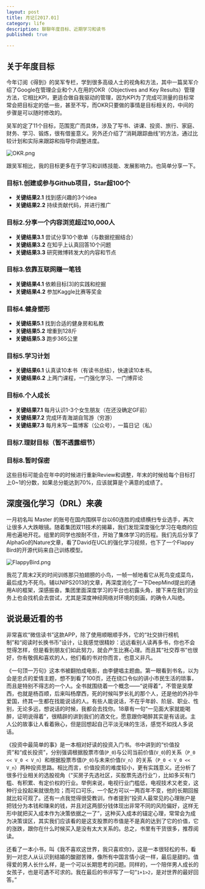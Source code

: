 ```yaml
---
layout: post
title: 月记[2017.01]
category: life
description: 聊聊年度目标、近期学习和读书
published: true

---
```


## 关于年度目标

今年订阅《得到》的吴军专栏，学到很多高级人士的视角和方法，其中一篇吴军介绍了Google在管理企业和个人在用的OKR（Objectives and Key Results）管理方法，它相比KPI，更适合做自我驱动的管理，因为KPI为了完成可测量的目标常常会把目标定的低一些，甚至不写，而OKR只要做的事情是目标相关的，中间的步骤是可以随时修改的。

吴军的定了11个目标，范围宽广而具体，涉及了写书、讲课、投资、旅行、家庭、财务、学习、锻炼，很有借鉴意义。另外还介绍了“消耗跟踪曲线”的方法，通过比较计划和实际来跟踪和指导你调整进度。

![OKR.png](http://ata2-img.cn-hangzhou.img-pub.aliyun-inc.com/fdac0528051fb23370188300f144a922.png)

跟吴军相比，我的目标更多在于学习和训练技能、发展影响力。也简单分享一下。

### 目标1.创建或参与Github项目，Star超100个

* **关键结果2.1** 找到感兴趣的3个idea
* **关键结果2.2** 持续贡献代码，并进行推广

### 目标2.分享一个内容浏览超过10,000人

* **关键结果3.1** 尝试分享10个歌单（与数据挖掘结合）
* **关键结果3.2** 在知乎上认真回答10个问题
* **关键结果3.3** 研究微博转发大的内容和节点


### 目标3.依靠互联网赚一笔钱

* **关键结果4.1** 依赖目标[3]的实践和挖掘
* **关键结果4.2** 参加Kaggle比赛等奖金

### 目标4.健身塑形

* **关键结果5.1** 找到合适的健身房和私教
* **关键结果5.2** 增重到128斤
* **关键结果5.3** 跑步365公里

### 目标5.学习计划

* **关键结果6.1** 认真读10本书（有读书总结），快速读10本书。
* **关键结果6.2** 上两门课程，一门强化学习、一门博弈论

### 目标6.个人成长

* **关键结果7.1** 每月认识1-3个女生朋友（在还没确定GF前）
* **关键结果7.2** 完成环青海湖自驾游（穷游）
* **关键结果7.3** 每月末写一篇博客（公众号），一篇日记（私）

### 目标7.理财目标（暂不透露细节）

### 目标8.暂时保密

这些目标可能会在年中的时候进行重新Review和调整，年末的时候给每个目标打上0~1的分数，如果总分能达到70%，应该就算是个满意的成绩了。

## 深度强化学习（DRL）来袭

一月初名叫 Master 的账号在国内围棋平台以60连胜的成绩横扫专业选手，再次让很多人大跌眼镜。随着集团双11技术的揭幕，我们发现深度强化学习在电商的应用也遍地开花。组里的同学也按耐不住，开始了集体学习的历程。我们先后分享了AlphaGo的Nature文章，看了David在UCL的强化学习视频，也下了一个Flappy Bird的开源代码来自己训练模型。


![FlappyBird.png](http://ata2-img.cn-hangzhou.img-pub.aliyun-inc.com/9b73a419563359d876a9e7305875b7db.png)


我花了周末2天的时间训练那只拍翅膀的小鸟，一帧一帧地看它从死鸟变成菜鸟，最后成为不死鸟。辅以NIPS2013的文章，再深度消化了一下DeepMind提出的通用AI的框架，深感振奋。集团里面深度学习的平台也初露头角，接下来在我们的业务上也会找机会去尝试，尤其是深度神经网络对环境的刻画，的确令人叫绝。

## 说说最近看的书

非常喜欢“微信读书”这款APP，除了使用顺眼顺手外，它的“社交排行榜机制”和“阅读时长换书币”设计，让我感觉很精妙：远远看别人读再多书，你也不会觉得怎样，但是看到朋友们如此努力，就会产生比赛心理。而且其“社交荐书”也很好，你有敬佩和喜欢的人，他们看的书对你而言，也意义非凡。

《一句顶一万句》这本书被翻拍成电影，由李健唱主题曲。第一眼看到书名，以为会是忠贞的爱情主题，想不到看了100页，还在绕口令似的讲小市民生活的琐事，而且是特别不得志的一个人。全书就围绕着一个概念——“说得着”，不管是吴摩西，也就是杨百顺，后来叫杨摩西，死的时候叫罗长礼的那个人，还是他的外孙牛爱国，终其一生都在找能说话的人。有些人能说话，不在乎年龄、阶层、职业、性别，无论多远，想说话的时候，我都会去找你。18章有一句“一见面大家就能喝醉，证明说得着”，很精辟的讲到我们的酒文化，愿意跟你喝醉其实是有话说。主人公的故事让人看着揪心，但是回想起自己平淡无味的生活，感觉不如找人多说话。

《投资中最简单的事》是一本相对好读的投资入门书。书中讲到的“价值投资”和“成长投资”，分别强调根据股票市值(`P_0`)与公司当前价值(`V_0`)的关系（`P_0 << V_0 < V_n`）和根据股票市值(`P_0`)与未来价值(`V_n`）的关系（`P_0 < V_0 << V_n`）两种投资思路。相比而言，价值投资的难度较小，更有实践意义。还分析了很多行业相关的选股视角（“买房子先选社区，买股票先选行业”），比如多买有门槛、有积累、有定价权的行业。举例来说，电视行业门槛低，电视技术又老变，这种行业投起来就很危险；而可口可乐，一个配方可以一两百年不变，他的长期回报就比较可观了。还有一点我觉得很受教训，作者提到“投资人最常见的心理账户是把钱分为本钱和赚来的钱，并且对这两部分钱体现出非常不同的风险偏好，这样无形中就把买入成本作为决策依据之一了”，这种买入成本的锚定心理，常常会为成为决策误区，其实我们应该看的是这支股票的市值是不是真的达到了它的价值，它的涨跌，跟你在什么时候买入是没有太大关系的。总之，书里有干货很多，推荐阅读。

还看了一本小书，叫《我不喜欢这世界，我只喜欢你》，这是一本很轻松的书，看到一对恋人从认识到结婚的酸甜苦辣，像所有中国言情小说一样，最后是甜的。值得爱的男人长什么样，是一个可以长期思考的问题。同样的，一个陪伴男人成长的女孩子，也是可遇不可求的。我在最后的书评写了一句“`1+1>2`，是对世界的最好回答。”



